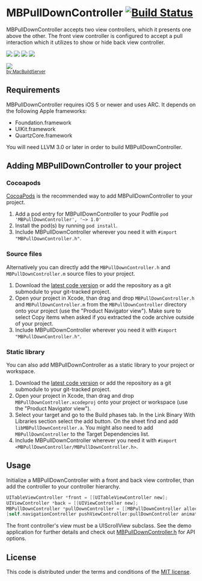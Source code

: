 # MBPullDownController [![Build Status](https://travis-ci.org/matej/MBPullDownController.png)](https://travis-ci.org/matej/MBPullDownController)

MBPullDownController accepts two view controllers, which it presents one above the other. The front view controller is configured to accept a pull interaction which it utilizes to show or hide back view controller. 

[![](https://dl.dropbox.com/u/378729/MBPullDownController/1-thumb.png)](https://dl.dropbox.com/u/378729/MBPullDownController/1.png)
[![](https://dl.dropbox.com/u/378729/MBPullDownController/2-thumb.png)](https://dl.dropbox.com/u/378729/MBPullDownController/2.png)
[![](https://dl.dropbox.com/u/378729/MBPullDownController/3-thumb.png)](https://dl.dropbox.com/u/378729/MBPullDownController/3.png)
[![](https://dl.dropbox.com/u/378729/MBPullDownController/4-thumb.png)](http://vimeo.com/user2382859/mbpulldowncontroller) 

<!-- MacBuildServer Install Button -->
<div class="macbuildserver-block">
    <a class="macbuildserver-button" href="http://macbuildserver.com/project/github/build/?xcode_project=Demo%2FPullDownControllerDemo.xcodeproj&amp;target=PullDownControllerDemo&amp;repo_url=https%3A%2F%2Fgithub.com%2Fmatej%2FMBPullDownController&amp;build_conf=Release" target="_blank"><img src="http://com.macbuildserver.github.s3-website-us-east-1.amazonaws.com/button_up.png"/></a><br/><sup><a href="http://macbuildserver.com/github/opensource/" target="_blank">by MacBuildServer</a></sup>
</div>
<!-- MacBuildServer Install Button -->

## Requirements

MBPullDownController requires iOS 5 or newer and uses ARC. It depends on the following Apple frameworks:

* Foundation.framework
* UIKit.framework
* QuartzCore.framework

You will need LLVM 3.0 or later in order to build MBPullDownController. 

## Adding MBPullDownController to your project

### Cocoapods

[CocoaPods](http://cocoapods.org) is the recommended way to add MBPullDownController to your project.

1. Add a pod entry for MBPullDownController to your Podfile `pod 'MBPullDownController', '~> 1.0'`
2. Install the pod(s) by running `pod install`.
3. Include MBPullDownController wherever you need it with `#import "MBPullDownController.h"`.

### Source files

Alternatively you can directly add the `MBPullDownController.h` and `MBPullDownController.m` source files to your project.

1. Download the [latest code version](https://github.com/matej/MBPullDownController/archive/master.zip) or add the repository as a git submodule to your git-tracked project. 
2. Open your project in Xcode, than drag and drop `MBPullDownController.h` and `MBPullDownController.m` from the `MBPullDownController` directory onto your project (use the "Product Navigator view"). Make sure to select Copy items when asked if you extracted the code archive outside of your project. 
3. Include MBPullDownController wherever you need it with `#import "MBPullDownController.h"`.

### Static library

You can also add MBPullDownController as a static library to your project or workspace. 

1. Download the [latest code version](https://github.com/matej/MBPullDownController/archive/master.zip) or add the repository as a git submodule to your git-tracked project. 
2. Open your project in Xcode, than drag and drop `MBPullDownController.xcodeproj` onto your project or workspace (use the "Product Navigator view"). 
3. Select your target and go to the Build phases tab. In the Link Binary With Libraries section select the add button. On the sheet find and add `libMBPullDownController.a`. You might also need to add `MBPullDownController` to the Target Dependencies list. 
4. Include MBPullDownController wherever you need it with `#import <MBPullDownController/MBPullDownController.h>`.

## Usage

Initialize a MBPullDownController with a front and back view controller, than add the controller to your controller hierarchy.

```objective-c
UITableViewController *front = [[UITableViewController new];
UIViewController *back = [[UIViewController new];
MBPullDownController *pullDownController = [[MBPullDownController alloc] initWithFrontController:front backController:back];
[self.navigationController pushViewController:pullDownController animated:NO];
```

The front controller's view must be a UIScrollView subclass. See the demo application for further details and check out [MBPullDownController.h](https://github.com/matej/MBPullDownController/blob/master/MBPullDownController/MBPullDownController.h) for API options.

## License

This code is distributed under the terms and conditions of the [MIT license](LICENSE). 
